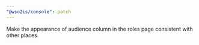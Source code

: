 ```yaml
---
"@wso2is/console": patch
---
```


Make the appearance of audience column in the roles page consistent with other places.
